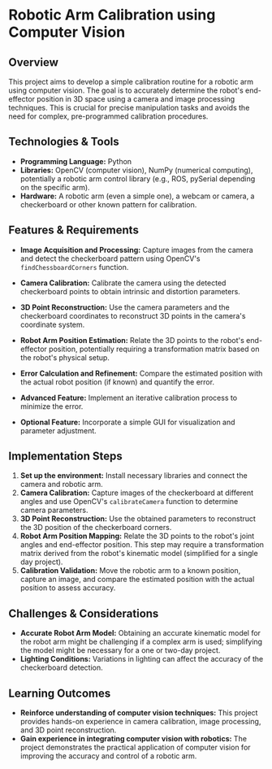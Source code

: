 # Robotic Arm Calibration using Computer Vision

## Overview

This project aims to develop a simple calibration routine for a robotic arm using computer vision.  The goal is to accurately determine the robot's end-effector position in 3D space using a camera and image processing techniques. This is crucial for precise manipulation tasks and avoids the need for complex, pre-programmed calibration procedures.

## Technologies & Tools

* **Programming Language:** Python
* **Libraries:** OpenCV (computer vision), NumPy (numerical computing), potentially a robotic arm control library (e.g., ROS, pySerial depending on the specific arm).
* **Hardware:** A robotic arm (even a simple one), a webcam or camera, a checkerboard or other known pattern for calibration.


## Features & Requirements

- **Image Acquisition and Processing:** Capture images from the camera and detect the checkerboard pattern using OpenCV's `findChessboardCorners` function.
- **Camera Calibration:** Calibrate the camera using the detected checkerboard points to obtain intrinsic and distortion parameters.
- **3D Point Reconstruction:** Use the camera parameters and the checkerboard coordinates to reconstruct 3D points in the camera's coordinate system.
- **Robot Arm Position Estimation:**  Relate the 3D points to the robot's end-effector position, potentially requiring a transformation matrix based on the robot's physical setup.
- **Error Calculation and Refinement:**  Compare the estimated position with the actual robot position (if known) and quantify the error.


- **Advanced Feature:** Implement an iterative calibration process to minimize the error.
- **Optional Feature:** Incorporate a simple GUI for visualization and parameter adjustment.


## Implementation Steps

1. **Set up the environment:** Install necessary libraries and connect the camera and robotic arm.
2. **Camera Calibration:** Capture images of the checkerboard at different angles and use OpenCV's `calibrateCamera` function to determine camera parameters.
3. **3D Point Reconstruction:** Use the obtained parameters to reconstruct the 3D position of the checkerboard corners.
4. **Robot Arm Position Mapping:** Relate the 3D points to the robot's joint angles and end-effector position. This step may require a transformation matrix derived from the robot's kinematic model (simplified for a single day project).
5. **Calibration Validation:** Move the robotic arm to a known position, capture an image, and compare the estimated position with the actual position to assess accuracy.


## Challenges & Considerations

- **Accurate Robot Arm Model:** Obtaining an accurate kinematic model for the robot arm might be challenging if a complex arm is used; simplifying the model might be necessary for a one or two-day project.
- **Lighting Conditions:**  Variations in lighting can affect the accuracy of the checkerboard detection.


## Learning Outcomes

- **Reinforce understanding of computer vision techniques:** This project provides hands-on experience in camera calibration, image processing, and 3D point reconstruction.
- **Gain experience in integrating computer vision with robotics:**  The project demonstrates the practical application of computer vision for improving the accuracy and control of a robotic arm.

